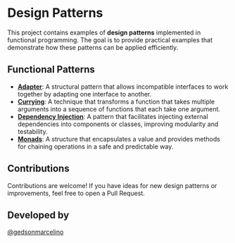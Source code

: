 # Design Patterns

This project contains examples of **design patterns** implemented in functional programming. The goal is to provide practical examples that demonstrate how these patterns can be applied efficiently.

## Functional Patterns

- **[Adapter](./patterns-functional/adapter/)**: A structural pattern that allows incompatible interfaces to work together by adapting one interface to another.
- **[Currying](./patterns-functional/currying/)**: A technique that transforms a function that takes multiple arguments into a sequence of functions that each take one argument.
- **[Dependency Injection](./patterns-functional/dependency-injection/)**: A pattern that facilitates injecting external dependencies into components or classes, improving modularity and testability.
- **[Monads](./patterns-functional/monads/)**: A structure that encapsulates a value and provides methods for chaining operations in a safe and predictable way.

## Contributions

Contributions are welcome! If you have ideas for new design patterns or improvements, feel free to open a Pull Request.

## Developed by

[@gedsonmarcelino](https://github.com/gedsonmarcelino/)

